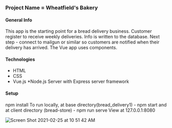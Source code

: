 ### Project Name = Wheatfield's Bakery

#### General Info
This app is the starting point for a bread delivery business. 
Customer register to receive weekly deliveries. Info is written to the database.
Next step - connect to mailgun or similar so customers are notified when their delivery has arrived.
The Vue app uses components.

#### Technologies
* HTML
* CSS
* Vue.js
*Node.js Server with Express server framework

#### Setup
npm install
To run locally, at base directory(bread_delivery1) - npm start 
and at client directory (bread-store) - npm run serve
View at 127.0.0.1:8080


![Screen Shot 2021-02-25 at 10 51 42 AM](https://user-images.githubusercontent.com/54478043/109188889-05523380-7759-11eb-92c7-a0716bfa17d5.png)



